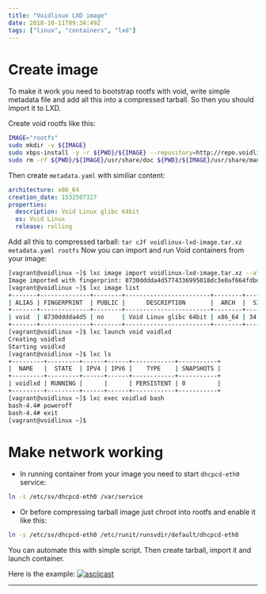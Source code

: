 ```yaml
---
title: "Voidlinux LXD image"
date: 2018-10-11T09:34:49Z
tags: ["linux", "containers", "lxd"]
---
```


# Create image

To make it work you need to bootstrap rootfs with void, write simple metadata file and add all this into a compressed tarball.
So then you should import it to LXD.

Create void rootfs like this:

```bash
IMAGE="rootfs"
sudo mkdir -v ${IMAGE}
sudo xbps-install -y -r ${PWD}/${IMAGE} --repository=http://repo.voidlinux.eu/current -S base-voidstrap
sudo rm -rf ${PWD}/${IMAGE}/usr/share/doc ${PWD}/${IMAGE}/usr/share/man ${PWD}/${IMAGE}/var/cache/xbps
```

Then create `metadata.yaml` with similiar content:

```yaml
architecture: x86_64
creation_date: 1532507327
properties:
  description: Void Linux glibc 64bit
  os: Void Linux
  release: rolling
```

Add all this to compressed tarball: `tar cJf voidlinux-lxd-image.tar.xz metadata.yaml rootfs`
Now you can import and run Void containers from your image:

```bash
[vagrant@voidlinux ~]$ lxc image import voidlinux-lxd-image.tar.xz --alias void
Image imported with fingerprint: 8730dddda4d5774336995018dc3e0af664fdbd9e42a30699be864e4de6835b74
[vagrant@voidlinux ~]$ lxc image list
+-------+--------------+--------+------------------------+--------+---------+------------------------------+
| ALIAS | FINGERPRINT  | PUBLIC |      DESCRIPTION       |  ARCH  |  SIZE   |         UPLOAD DATE          |
+-------+--------------+--------+------------------------+--------+---------+------------------------------+
| void  | 8730dddda4d5 | no     | Void Linux glibc 64bit | x86_64 | 34.37MB | Jul 25, 2018 at 8:36am (UTC) |
+-------+--------------+--------+------------------------+--------+---------+------------------------------+
[vagrant@voidlinux ~]$ lxc launch void voidlxd
Creating voidlxd
Starting voidlxd
[vagrant@voidlinux ~]$ lxc ls
+---------+---------+------+------+------------+-----------+
|  NAME   |  STATE  | IPV4 | IPV6 |    TYPE    | SNAPSHOTS |
+---------+---------+------+------+------------+-----------+
| voidlxd | RUNNING |      |      | PERSISTENT | 0         |
+---------+---------+------+------+------------+-----------+
[vagrant@voidlinux ~]$ lxc exec voidlxd bash
bash-4.4# poweroff
bash-4.4# exit
[vagrant@voidlinux ~]$
```

# Make network working

* In running container from your image you need to start `dhcpcd-eth0` service:

```bash
ln -s /etc/sv/dhcpcd-eth0 /var/service
```

* Or before compressing tarball image just chroot into rootfs and enable it like this:

```bash
ln -s /etc/sv/dhcpcd-eth0 /etc/runit/runsvdir/default/dhcpcd-eth0
```

You can automate this with simple script. Then create tarball, import it and launch container.

Here is the example:
[![asciicast](https://asciinema.org/a/nztoChkNK2ROiQ8IPiLVsD68D.png)](https://asciinema.org/a/nztoChkNK2ROiQ8IPiLVsD68D)

---

